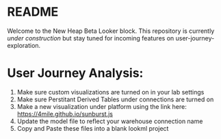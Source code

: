 # README

Welcome to the New Heap Beta Looker block. This repository is currently _under construction_ but stay tuned for incoming features on user-journey-exploration.


# User Journey Analysis:

1. Make sure custom visualizations are turned on in your lab settings
2. Make sure Perstitant Derived Tables under connections are turned on
3. Make a new visualization under platform using the link here: https://4mile.github.io/sunburst.js
4. Update the model file to reflect your warehouse connection name
5. Copy and Paste these files into a blank lookml project
